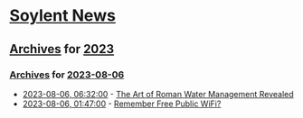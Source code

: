# [Soylent News](../../../README.md)

## [Archives](../../index.md) for [2023](../index.md)

### [Archives](../../index.md) for [2023-08-06](index.md)

* [2023-08-06, 06:32:00](https://soylentnews.org/article.pl?sid=23/08/05/1710244&from=rss) - [The Art of Roman Water Management Revealed](https://soylentnews.org/article.pl?sid=23/08/05/1710244&from=rss)
* [2023-08-06, 01:47:00](https://soylentnews.org/article.pl?sid=23/08/05/048204&from=rss) - [Remember Free Public WiFi?](https://soylentnews.org/article.pl?sid=23/08/05/048204&from=rss)
